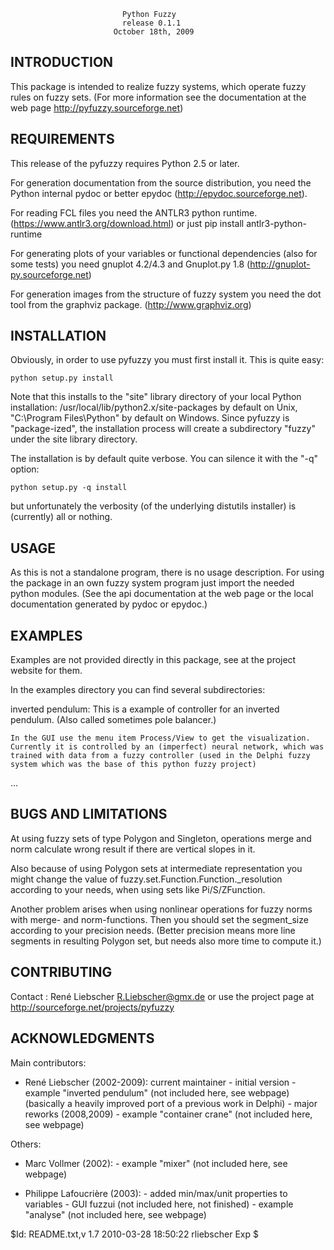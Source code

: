                              Python Fuzzy
                             release 0.1.1
                           October 18th, 2009


INTRODUCTION
------------

This package is intended to realize fuzzy systems, which operate fuzzy rules
on fuzzy sets. (For more information see the documentation at the web page
http://pyfuzzy.sourceforge.net)

REQUIREMENTS
------------

This release of the pyfuzzy requires Python 2.5 or later.

For generation documentation from the source distribution, you need the
Python internal pydoc or better epydoc (http://epydoc.sourceforge.net).

For reading FCL files you need the ANTLR3 python runtime.
(https://www.antlr3.org/download.html) or just
pip install antlr3-python-runtime

For generating plots of your variables or functional dependencies
(also for some tests) you need gnuplot 4.2/4.3 and Gnuplot.py 1.8
(http://gnuplot-py.sourceforge.net)

For generation images from the structure of fuzzy system you need the dot
tool from the graphviz package. (http://www.graphviz.org)


INSTALLATION
------------

Obviously, in order to use pyfuzzy you must first install it.
This is quite easy:

    python setup.py install

Note that this installs to the "site" library directory of your local
Python installation: /usr/local/lib/python2.x/site-packages by default
on Unix, "C:\Program Files\Python" by default on Windows.  Since
pyfuzzy is "package-ized", the installation process will create a
subdirectory "fuzzy" under the site library directory.

The installation is by default quite verbose.  You can silence it with
the "-q" option:

    python setup.py -q install

but unfortunately the verbosity (of the underlying distutils installer)
is (currently) all or nothing.


USAGE
-----

As this is not a standalone program, there is no usage description.
For using the package in an own fuzzy system program just import the
needed python modules. (See the api documentation at the web page or
the local documentation generated by pydoc or epydoc.)

EXAMPLES
--------

Examples are not provided directly in this package, see at the project
website for them.

In the examples directory you can find several subdirectories:

inverted pendulum:
    This is a example of controller for an inverted
    pendulum. (Also called sometimes pole balancer.)

    In the GUI use the menu item Process/View to get the visualization.
    Currently it is controlled by an (imperfect) neural network, which was
    trained with data from a fuzzy controller (used in the Delphi fuzzy
    system which was the base of this python fuzzy project)

...

BUGS AND LIMITATIONS
--------------------

At using fuzzy sets of type Polygon and Singleton, operations merge and norm
calculate wrong result if there are vertical slopes in it.

Also because of using Polygon sets at intermediate representation you might
change the value of fuzzy.set.Function.Function._resolution according to
your needs, when using sets like Pi/S/ZFunction.

Another problem arises when using nonlinear operations for fuzzy norms with
merge- and norm-functions. Then you should set the segment_size according to
your precision needs. (Better precision means more line segments in resulting
Polygon set, but needs also more time to compute it.)

CONTRIBUTING
------------

Contact : René Liebscher <R.Liebscher@gmx.de>
or use the project page at http://sourceforge.net/projects/pyfuzzy

ACKNOWLEDGMENTS
---------------

Main contributors:
  * René Liebscher (2002-2009): current maintainer
        - initial version
        - example "inverted pendulum" (not included here, see webpage)
           (basically a heavily improved port of a previous work in Delphi)
        - major reworks (2008,2009)
        - example "container crane"  (not included here, see webpage)

Others:
  * Marc Vollmer (2002):
        - example "mixer" (not included here, see webpage)

  * Philippe Lafoucrière (2003):
        - added min/max/unit properties to variables
        - GUI fuzzui (not included here, not finished)
        - example "analyse" (not included here, see webpage)


$Id: README.txt,v 1.7 2010-03-28 18:50:22 rliebscher Exp $
